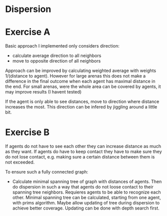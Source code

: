 # Dispersion

# Exercise A

Basic approach I implemented only considers direction:
* calculate average direction to all neighbors 
* move to opposite direction of all neighbors

Approach can be improved by calculating weighted average with weights 
1/(distance to agent). However for large arenas this does not
make a difference in the final outcome when each agent has maximal distance in the end. 
For small arenas, were the whole area can be covered by agents, it may improve
results (I havent tested)

If the agent is only able to see distances, move to direction where distance
increases the most. This direction can be infered by jiggling around a little
bit.

# Exercise B

If agents do not have to see each other they can increase distance as much as they want.
If agents do have to keep contact they have to make sure they do not lose contact, e.g. making
sure a certain distance between them is not exceeded.

To ensure such a fully connected graph:
* Calculate minimal spanning tree of graph with distances of agents. Then do dispersion
in such a way that agents do not loose contact to their spanning tree neighbors. Requieres 
agents to be able to recognize each other. Minimal spanning tree can be calculated, starting
from one agent, with prims algorithm. 
Maybe allow updating of tree during dispersion to achieve better coverage. Updating can be done
with depth search first.
